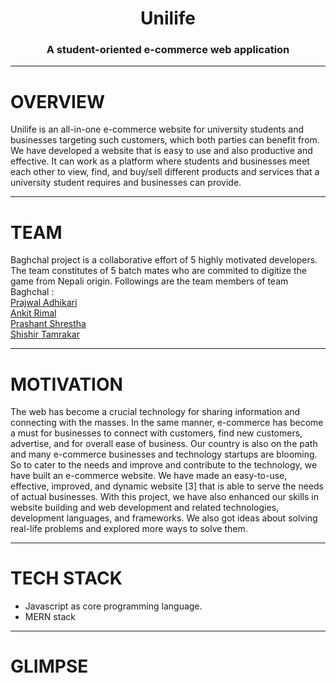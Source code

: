 <h1 align = "center">Unilife </h1>
<h3 align = "center"> A student-oriented e-commerce web application</h3>



---

# OVERVIEW

Unilife is an all-in-one e-commerce website for university students and businesses targeting such customers, which both parties can benefit from. We have developed a website that is easy to use and also productive and effective. It can work as a platform where students and businesses meet each other to view, find, and buy/sell different products and services that a university student requires and businesses can provide.

---

# TEAM

Baghchal project is a collaborative effort of 5 highly motivated developers. The team constitutes of 5 batch mates who are commited to digitize the game from Nepali origin. Followings are the team members of team Baghchal : 
<br>
<a href = "https://github.com/Prajwal-Adhikari">Prajwal Adhikari</a><br>
<a href = "https://github.com/ankeet779">Ankit Rimal</a><br>
<a href = "https://github.com/Panda315">Prashant Shrestha</a><br>
<a href = "https://github.com/MythicSTR">Shishir Tamrakar</a><br>

---

#  MOTIVATION

The web has become a crucial technology for sharing information and connecting with the masses. In the same manner, e-commerce has become a must for businesses to connect with customers, find new customers, advertise, and for overall ease of business. Our country is also on the path and many e-commerce businesses and technology startups are blooming. So to cater to the needs and improve and contribute to the technology, we have built an e-commerce website. We have made an easy-to-use, effective, improved, and dynamic website [3] that is able to serve the needs of actual businesses. With this project, we have also enhanced our skills in website building and web development and related technologies, development languages, and frameworks. We also got ideas about solving real-life problems and explored more ways to solve them.

---

# TECH STACK

- Javascript as core programming language.
- MERN stack

---

# GLIMPSE















